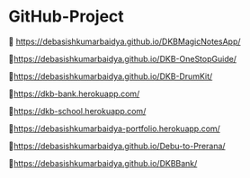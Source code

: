 # GitHub-Project

📌 https://debasishkumarbaidya.github.io/DKBMagicNotesApp/


📌https://debasishkumarbaidya.github.io/DKB-OneStopGuide/


📌https://debasishkumarbaidya.github.io/DKB-DrumKit/

📌https://dkb-bank.herokuapp.com/

📌https://dkb-school.herokuapp.com/

📌https://debasishkumarbaidya-portfolio.herokuapp.com/


📌https://debasishkumarbaidya.github.io/Debu-to-Prerana/

📌https://debasishkumarbaidya.github.io/DKBBank/
